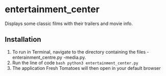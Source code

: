 # entertainment_center
Displays some classic films with their trailers and movie info. 

Installation
------------

1. To run in Terminal, navigate to the directory containing the files 
-enterainment_centre.py 
-media.py.
2. Run the line of code ```bash python3 entertainment_center.py ```
3. The application Fresh Tomatoes will then open in your default browser
